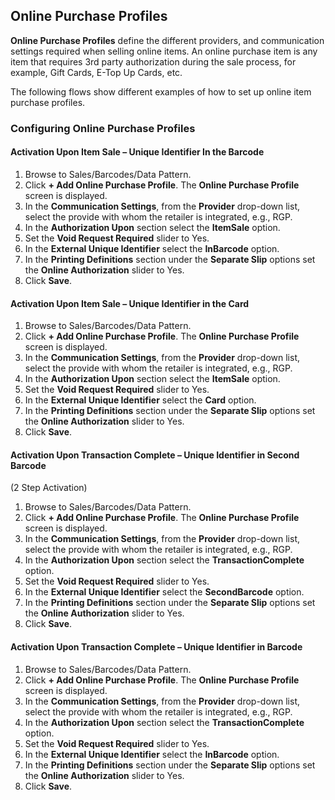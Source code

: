 ## Online Purchase Profiles

**Online Purchase Profiles** define the different providers, and communication settings required when selling online items. An online purchase item is any item that requires 3rd party authorization during the sale process, for example, Gift Cards, E-Top Up Cards, etc.

The following flows show different examples of how to set up online item purchase profiles.

### Configuring Online Purchase Profiles

#### Activation Upon Item Sale – Unique Identifier In the Barcode

1. Browse to Sales/Barcodes/Data Pattern.
2. Click **+ Add Online Purchase Profile**. The **Online Purchase Profile** screen is displayed.
3. In the **Communication Settings**, from the **Provider** drop-down list, select the provide with whom the retailer is integrated, e.g., RGP.
4. In the **Authorization Upon** section select the **ItemSale** option.
5. Set the **Void Request Required** slider to Yes.
6. In the **External Unique Identifier** select the **InBarcode** option.
7. In the **Printing Definitions** section under the **Separate Slip** options set the **Online Authorization** slider to Yes.
8. Click **Save**.

#### Activation Upon Item Sale – Unique Identifier in the Card

1. Browse to Sales/Barcodes/Data Pattern.
2. Click **+ Add Online Purchase Profile**. The **Online Purchase Profile** screen is displayed.
3. In the **Communication Settings**, from the **Provider** drop-down list, select the provide with whom the retailer is integrated, e.g., RGP.
4. In the **Authorization Upon** section select the **ItemSale** option.
5. Set the **Void Request Required** slider to Yes.
6. In the **External Unique Identifier** select the **Card** option.
7. In the **Printing Definitions** section under the **Separate Slip** options set the **Online Authorization** slider to Yes.
8. Click **Save**.

#### Activation Upon Transaction Complete – Unique Identifier in Second Barcode

(2 Step Activation)

1. Browse to Sales/Barcodes/Data Pattern.
2. Click **+ Add Online Purchase Profile**. The **Online Purchase Profile** screen is displayed.
3. In the **Communication Settings**, from the **Provider** drop-down list, select the provide with whom the retailer is integrated, e.g., RGP.
4. In the **Authorization Upon** section select the **TransactionComplete** option.
5. Set the **Void Request Required** slider to Yes.
6. In the **External Unique Identifier** select the **SecondBarcode** option.
7. In the **Printing Definitions** section under the **Separate Slip** options set the **Online Authorization** slider to Yes.
8. Click **Save**.

#### Activation Upon Transaction Complete – Unique Identifier in Barcode

1. Browse to Sales/Barcodes/Data Pattern.
2. Click **+ Add Online Purchase Profile**. The **Online Purchase Profile** screen is displayed.
3. In the **Communication Settings**, from the **Provider** drop-down list, select the provide with whom the retailer is integrated, e.g., RGP.
4. In the **Authorization Upon** section select the **TransactionComplete** option.
5. Set the **Void Request Required** slider to Yes.
6. In the **External Unique Identifier** select the **InBarcode** option.
7. In the **Printing Definitions** section under the **Separate Slip** options set the **Online Authorization** slider to Yes.
8. Click **Save**.
